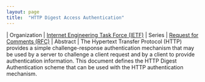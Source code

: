 ```yaml
---
layout: page
title:  "HTTP Digest Access Authentication"
---
```


| Organization | [Internet Engineering Task Force (IETF)](..)
| Series | [Request for Comments (RFC)](..)
| Abstract | The Hypertext Transfer Protocol (HTTP) provides a simple challenge-response authentication mechanism that may be used by a server to challenge a client request and by a client to provide authentication information. This document defines the HTTP Digest Authentication scheme that can be used with the HTTP authentication mechanism.